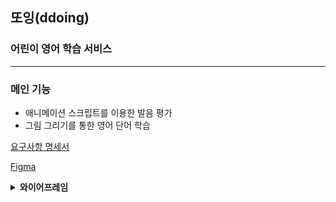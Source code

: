 ## 또잉(ddoing)

### 어린이 영어 학습 서비스

---

### 메인 기능

- 애니메이션 스크립트를 이용한 발음 평가
- 그림 그리기를 통한 영어 단어 학습

[요구사항 명세서](https://spot-chill-154.notion.site/32d9daaaf675419ebc7c52ba81ebdc8c)

[Figma](https://www.figma.com/file/bhMk9aT7PpLnaGvSOKUGk6/GomGom?node-id=64%3A11&t=IlFEDqcaPTMvHHpr-1)

<details>
<summary><b>와이어프레임</b></summary>
<div markdown="1">

<br/>

### Main Page

![image](https://user-images.githubusercontent.com/97906125/225556749-862385ff-4ecf-4289-83cc-bc569d89ed4d.png)

![image](https://user-images.githubusercontent.com/97906125/225556849-58b3dd4c-1d00-44ce-9dcc-9fdc2ab79ae8.png)

![image](https://user-images.githubusercontent.com/97906125/225556922-61a0b946-dcb1-445e-a3b2-72c04f1a21f7.png)

![image](https://user-images.githubusercontent.com/97906125/225557009-19e0f20a-aa80-43b9-bc89-8f19a800675a.png)

### My Page

![image](https://user-images.githubusercontent.com/97906125/225557199-3dcd3863-dacf-4012-8550-010749c4dd04.png)

### Colors

![image](https://user-images.githubusercontent.com/97906125/225557318-179510a1-926a-4536-8293-02903402cde8.png)

</div>
</details>
